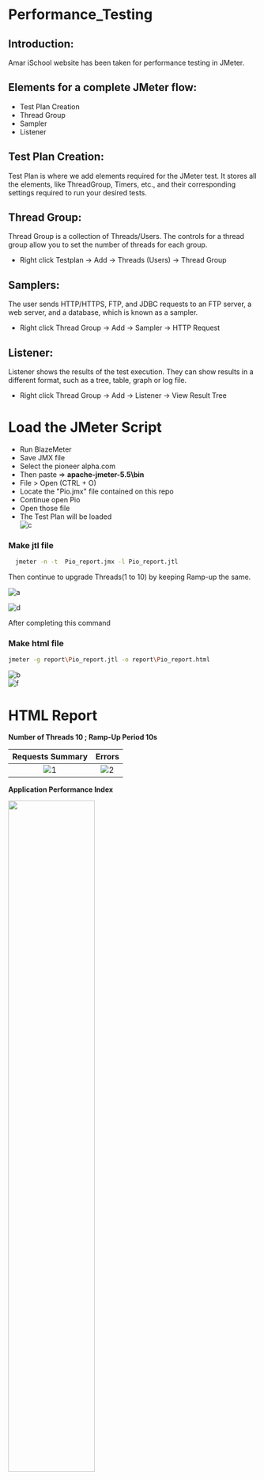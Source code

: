 # Performance_Testing

## Introduction: 
Amar iSchool website has been taken for performance testing in JMeter.

## Elements for a complete JMeter flow:
- Test Plan Creation
- Thread Group
- Sampler
- Listener

## Test Plan Creation:
Test Plan is where we add elements required for the JMeter test. It stores all the elements, like ThreadGroup, Timers, etc., and their corresponding settings required to run your desired tests.
## Thread Group:
Thread Group is a collection of Threads/Users. The controls for a thread group allow you to set the number of threads for each group.
- Right click Testplan -> Add -> Threads (Users) -> Thread Group
## Samplers:
The user sends HTTP/HTTPS, FTP, and JDBC requests to an FTP server, a web server, and a database, which is known as a sampler.
- Right click Thread Group -> Add -> Sampler -> HTTP Request
## Listener:
Listener shows the results of the test execution. They can show results in a different format, such as a tree, table, graph or log file.
- Right click Thread Group -> Add -> Listener -> View Result Tree

# Load the JMeter Script 
   - Run BlazeMeter    
   - Save JMX file
   - Select the pioneer alpha.com
   - Then paste => **apache-jmeter-5.5\bin**
   - File > Open (CTRL + O)
   - Locate the "Pio.jmx" file contained on this repo
   - Continue open Pio
   - Open those file
   - The Test Plan will be loaded     
   ![c](https://github.com/Anika154/Performance_Testing/assets/54212195/9b666c91-39ac-4dda-8ef9-0675238140ed)
### Make jtl file

```bash
  jmeter -n -t  Pio_report.jmx -l Pio_report.jtl
```      
Then continue to upgrade Threads(1 to 10) by keeping Ramp-up the same.
  
  ![a](https://github.com/Anika154/Performance_Testing/assets/54212195/1fddbed0-1040-4637-b831-94b7f7025077)
 
  
  ![d](https://github.com/Anika154/Performance_Testing/assets/54212195/efed3e1d-ce7d-4c09-a1d4-a5bc159a17ba)

After completing this command
   ### Make html file   
  
  ```bash
  jmeter -g report\Pio_report.jtl -o report\Pio_report.html
```

  ![b](https://github.com/Anika154/Performance_Testing/assets/54212195/d99e8618-b9e8-48fb-88ae-fc49d03c39d4)  
  ![f](https://github.com/Anika154/Performance_Testing/assets/54212195/89dca3ab-f23c-4e27-ad56-591144a24ec4)

# HTML Report

**Number of Threads 10 ; Ramp-Up Period 10s**
   
Requests Summary             |  Errors
:-------------------------:|:-------------------------:
![1](https://github.com/Anika154/Performance_Testing/assets/54212195/4df13c71-83e3-4495-97ee-7ca423cf14ea)  |  ![2](https://github.com/Anika154/Performance_Testing/assets/54212195/11c51bb7-5634-440e-920a-5616a0c62a26.jpg)


**Application Performance Index**          

<img src="https://github.com/Anika154/Performance_Testing/assets/54212195/86db3b03-d33a-4c4c-9409-903642079709.jpg" width="59%" />


# Read CSV file from JMeter:
API:
- https://www.amarischool.com/contactus
- https://cognito-idp.ap-southeast-1.amazonaws.com/
- https://auth.amarischool.com/emailverification?state=signUp
- https://www.amarischool.com/faq


- Create a CSV file and save it into the bin folder of the JMeter <br/>
<img src="https://github.com/Anika154/Performance_Testing/assets/54212195/d99374e7-f534-431e-a8b5-98830b09d989.jpg" width="59%" />


- Right click on Thread Group -> Add -> Config Element -> CSV Data Set Config in Jmeter <br/>
<img src="https://github.com/Anika154/Performance_Testing/assets/54212195/7967a557-ad0d-42d3-a90a-cc47c7acf34c.jpg" width="59%" />


- Browse File in the CSV Dataset config <br/>
<img src="https://github.com/Anika154/Performance_Testing/assets/54212195/89fe815a-7390-4937-8c93-42581831701a.jpg" width="59%" />

 
- Set the HTTP req by providing IP, parameter according to the CSV variables name <br/>
  
<img src="https://github.com/Anika154/Performance_Testing/assets/54212195/32e821f1-29bd-404c-8f2a-ad005afff490.jpg" width="59%" />


- Add Listener -> Run the test and check the result if data read from CSV file <br/>  


**Number of Threads 10 ; Ramp-Up Period 2s**

<p float="left">
  <img src="https://github.com/Anika154/Performance_Testing/assets/54212195/e3b365ec-bfed-4464-8d5f-9994291bab85.jpg" width="49%" /> 
  <img src="https://github.com/Anika154/Performance_Testing/assets/54212195/f196a0af-48a9-4f06-b9a0-dd9f69bd9774.jpg" width="49%" />     
</p>








